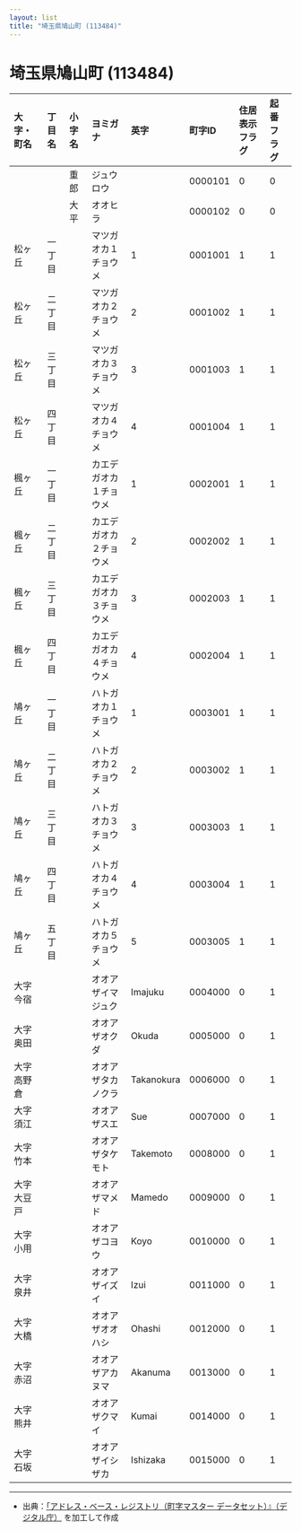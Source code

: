 ```yaml
---
layout: list
title: "埼玉県鳩山町 (113484)"
---
```


# 埼玉県鳩山町 (113484)

| 大字・町名 | 丁目名 | 小字名 | ヨミガナ | 英字 | 町字ID | 住居表示フラグ | 起番フラグ |
|:---|:---|:---|:---|:---|:---|:---|:---|
|  |  | 重郎 | ジュウロウ |  | 0000101 | 0 | 0 |
|  |  | 大平 | オオヒラ |  | 0000102 | 0 | 0 |
| 松ヶ丘 | 一丁目 |  | マツガオカ１チョウメ | 1 | 0001001 | 1 | 1 |
| 松ヶ丘 | 二丁目 |  | マツガオカ２チョウメ | 2 | 0001002 | 1 | 1 |
| 松ヶ丘 | 三丁目 |  | マツガオカ３チョウメ | 3 | 0001003 | 1 | 1 |
| 松ヶ丘 | 四丁目 |  | マツガオカ４チョウメ | 4 | 0001004 | 1 | 1 |
| 楓ヶ丘 | 一丁目 |  | カエデガオカ１チョウメ | 1 | 0002001 | 1 | 1 |
| 楓ヶ丘 | 二丁目 |  | カエデガオカ２チョウメ | 2 | 0002002 | 1 | 1 |
| 楓ヶ丘 | 三丁目 |  | カエデガオカ３チョウメ | 3 | 0002003 | 1 | 1 |
| 楓ヶ丘 | 四丁目 |  | カエデガオカ４チョウメ | 4 | 0002004 | 1 | 1 |
| 鳩ヶ丘 | 一丁目 |  | ハトガオカ１チョウメ | 1 | 0003001 | 1 | 1 |
| 鳩ヶ丘 | 二丁目 |  | ハトガオカ２チョウメ | 2 | 0003002 | 1 | 1 |
| 鳩ヶ丘 | 三丁目 |  | ハトガオカ３チョウメ | 3 | 0003003 | 1 | 1 |
| 鳩ヶ丘 | 四丁目 |  | ハトガオカ４チョウメ | 4 | 0003004 | 1 | 1 |
| 鳩ヶ丘 | 五丁目 |  | ハトガオカ５チョウメ | 5 | 0003005 | 1 | 1 |
| 大字今宿 |  |  | オオアザイマジュク | Imajuku | 0004000 | 0 | 1 |
| 大字奥田 |  |  | オオアザオクダ | Okuda | 0005000 | 0 | 1 |
| 大字高野倉 |  |  | オオアザタカノクラ | Takanokura | 0006000 | 0 | 1 |
| 大字須江 |  |  | オオアザスエ | Sue | 0007000 | 0 | 1 |
| 大字竹本 |  |  | オオアザタケモト | Takemoto | 0008000 | 0 | 1 |
| 大字大豆戸 |  |  | オオアザマメド | Mamedo | 0009000 | 0 | 1 |
| 大字小用 |  |  | オオアザコヨウ | Koyo | 0010000 | 0 | 1 |
| 大字泉井 |  |  | オオアザイズイ | Izui | 0011000 | 0 | 1 |
| 大字大橋 |  |  | オオアザオオハシ | Ohashi | 0012000 | 0 | 1 |
| 大字赤沼 |  |  | オオアザアカヌマ | Akanuma | 0013000 | 0 | 1 |
| 大字熊井 |  |  | オオアザクマイ | Kumai | 0014000 | 0 | 1 |
| 大字石坂 |  |  | オオアザイシザカ | Ishizaka | 0015000 | 0 | 1 |

---

- 出典：[「アドレス・ベース・レジストリ（町字マスター データセット）』（デジタル庁）](https://www.digital.go.jp/policies/base_registry_address/) を加工して作成